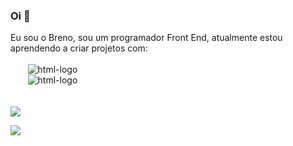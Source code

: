 ### Oi 👋

<!--
**BrenodePaiva/BrenodePaiva** is a ✨ _special_ ✨ repository because its `README.md` (this file) appears on your GitHub profile.

Here are some ideas to get you started:

- 🔭 I’m currently working on ...
- 🌱 I’m currently learning ...
- 👯 I’m looking to collaborate on ...
- 🤔 I’m looking for help with ...
- 💬 Ask me about ...
- 📫 How to reach me: ...
- 😄 Pronouns: ...
- ⚡ Fun fact: ...
-->
Eu sou o Breno, sou um programador Front End, atualmente estou aprendendo a criar projetos com: 
<br>
<br>
&nbsp; &nbsp; &nbsp; &nbsp;<img src="https://img.shields.io/badge/HTML5-E34F26?style=for-the-badge&logo=html5&logoColor=white" alt="html-logo"><br>
&nbsp; &nbsp; &nbsp; &nbsp;<img src="https://img.shields.io/badge/CSS3-1572B6?style=for-the-badge&logo=css3&logoColor=white" alt="html-logo">
<br>
<br>
<br>
<img src="https://github-readme-stats.vercel.app/api?username=BrenodePaiva&theme=blue-green">

<img src="https://github-readme-stats.vercel.app/api/top-langs/?username=BrenodePaiva&theme=blue-green">
